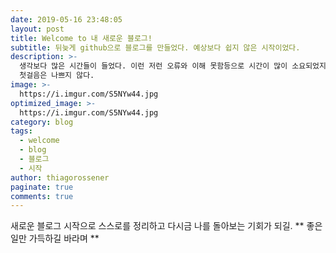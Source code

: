 ```yaml
---
date: 2019-05-16 23:48:05
layout: post
title: Welcome to 내 새로운 블로그! 
subtitle: 뒤늦게 github으로 블로그를 만들었다. 예상보다 쉽지 않은 시작이었다. 
description: >-
  생각보다 많은 시간들이 들었다. 이런 저런 오류와 이해 못함등으로 시간이 많이 소요되었지만 
  첫걸음은 나쁘지 않다. 
image: >-
  https://i.imgur.com/S5NYw44.jpg
optimized_image: >-
  https://i.imgur.com/S5NYw44.jpg
category: blog
tags:
  - welcome
  - blog
  - 블로그
  - 시작
author: thiagorossener
paginate: true
comments: true
---
```

새로운 블로그 시작으로 스스로를 정리하고 다시금 나를 돌아보는 기회가 되길. ** 좋은 일만 가득하길 바라며 **
